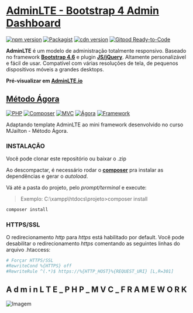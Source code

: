 # [AdminLTE - Bootstrap 4 Admin Dashboard](https://adminlte.io)

[![npm version](https://img.shields.io/npm/v/admin-lte/latest.svg)](https://www.npmjs.com/package/admin-lte)
[![Packagist](https://img.shields.io/packagist/v/almasaeed2010/adminlte.svg)](https://packagist.org/packages/almasaeed2010/adminlte)
[![cdn version](https://data.jsdelivr.com/v1/package/npm/admin-lte/badge)](https://www.jsdelivr.com/package/npm/admin-lte)
[![Gitpod Ready-to-Code](https://img.shields.io/badge/Gitpod-Ready--to--Code-blue?logo=gitpod)](https://gitpod.io/from-referrer/)

**AdminLTE** é um modelo de administração totalmente responsivo. Baseado no framework **[Bootstrap 4.6](https://getbootstrap.com/)** e plugin **[JS/jQuery](https://jquery.com/)**.
Altamente personalizável e fácil de usar. Compatível com várias resoluções de tela, de pequenos dispositivos móveis a grandes desktops.

**Pré-visualizar em [AdminLTE.io](https://adminlte.io/themes/v3)**


## [Método Ágora](https://mjailton.com.br)

[![PHP](https://img.shields.io/badge/php-%5E7.1.3-blue?logo=php)](https://www.php.net/)
[![Composer](https://img.shields.io/badge/Composer-2.1.5-yellowgreen?logo=composer)](https://getcomposer.org/)
[![MVC](https://img.shields.io/badge/Padrão-MVC-blue?logo=mvc)](https://mjailton.com.br/)
[![Ágora](https://img.shields.io/badge/MJailton-M%C3%A9todo%20%C3%81gora-blue)](https://mjailton.com.br/)
[![Framework](https://img.shields.io/badge/MJailton-Mini%20Framework-blue)](https://mjailton.com.br/)

Adaptando template AdminLTE ao mini framework desenvolvido no curso MJailton - Método Ágora.

### INSTALAÇÃO
Você pode clonar este repositório ou baixar o .zip

Ao descompactar, é necessário rodar o **[composer](https://getcomposer.org/)** pra instalar as dependências e gerar o *autoload*.

Vá até a pasta do projeto, pelo *prompt/terminal* e execute:
>Exemplo: C:\xampp\htdocs\projeto>composer install
```bash
composer install
```
### HTTPS/SSL
O redirecionamento *http* para *https* está habilitado por default.
Você pode desabilitar o redirecionamento *https* comentando as seguintes linhas do arquivo .htaccess:

```bash
# Forçar HTTPS/SSL
#RewriteCond %{HTTPS} off
#RewriteRule ^(.*)$ https://%{HTTP_HOST}%{REQUEST_URI} [L,R=301]
```

##  A d m i n L T E _ P H P _ M V C _ F R A M E W O R K
 
![Imagem](https://repository-images.githubusercontent.com/389662401/94241d10-f37b-4411-90f6-dbafdc66eab2)
